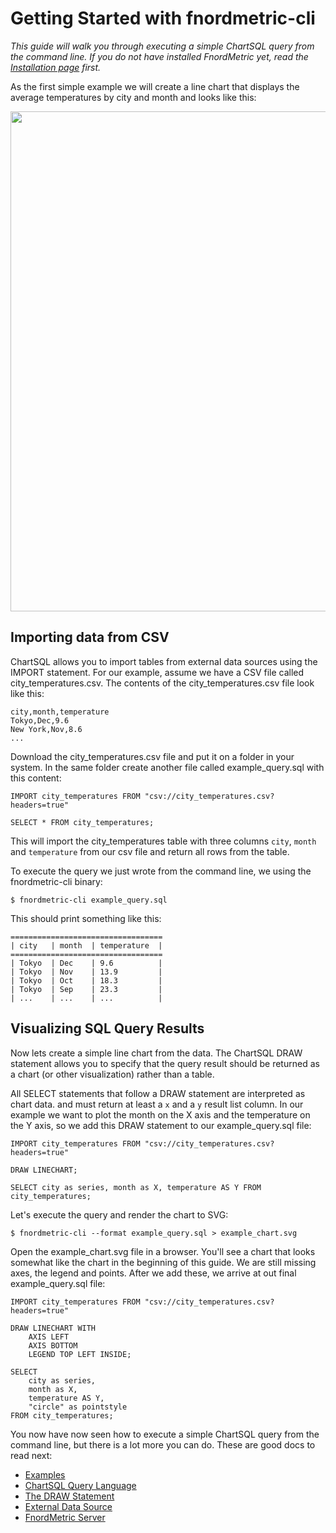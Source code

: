 Getting Started with fnordmetric-cli
====================================

_This guide will walk you through executing a simple ChartSQL query from the
command line. If you do not have installed FnordMetric yet, read the
[Installation page](/documentation/installation) first._


As the first simple example we will create a line chart that displays the
average temperatures by city and month and looks like this:

<img src="/img/simple_linechart.png" width="800" />


Importing data from CSV
-----------------------

ChartSQL allows you to import tables from external data sources using the
IMPORT statement. For our example, assume we have a CSV file called city_temperatures.csv.
The contents of the city_temperatures.csv file look like this:

    city,month,temperature
    Tokyo,Dec,9.6
    New York,Nov,8.6
    ...

Download the city_temperatures.csv file and put it on a folder in your system.
In the same folder create another file called example_query.sql with this
content:

    IMPORT city_temperatures FROM "csv://city_temperatures.csv?headers=true"

    SELECT * FROM city_temperatures;

This will import the city_temperatures table with three columns `city`, `month`
and `temperature` from our csv file and return all rows from the table.

To execute the query we just wrote from the command line, we using the
fnordmetric-cli binary:

    $ fnordmetric-cli example_query.sql

This should print something like this:

    ==================================
    | city   | month  | temperature  |
    ==================================
    | Tokyo  | Dec    | 9.6          |
    | Tokyo  | Nov    | 13.9         |
    | Tokyo  | Oct    | 18.3         |
    | Tokyo  | Sep    | 23.3         |
    | ...    | ...    | ...          |


Visualizing SQL Query Results
------------------------------

Now lets create a simple line chart from the data. The ChartSQL DRAW statement
allows you to specify that the query result should be returned as a chart (or
other visualization) rather than a table.

All SELECT statements that follow a DRAW statement are interpreted as chart data.
and must return at least a `x` and a `y` result list column. In our example
we want to plot the month on the X axis and the temperature on the Y axis,
so we add this DRAW statement to our example_query.sql file:


    IMPORT city_temperatures FROM "csv://city_temperatures.csv?headers=true"

    DRAW LINECHART;

    SELECT city as series, month as X, temperature AS Y FROM city_temperatures;

Let's execute the query and render the chart to SVG:

    $ fnordmetric-cli --format example_query.sql > example_chart.svg

Open the example_chart.svg file in a browser. You'll see a chart that looks
somewhat like the chart in the beginning of this guide. We are still missing
axes, the legend and points. After we add these, we arrive at out final
example_query.sql file:

    IMPORT city_temperatures FROM "csv://city_temperatures.csv?headers=true"

    DRAW LINECHART WITH
        AXIS LEFT
        AXIS BOTTOM
        LEGEND TOP LEFT INSIDE;

    SELECT
        city as series,
        month as X,
        temperature AS Y,
        "circle" as pointstyle
    FROM city_temperatures;


You now have now seen how to execute a simple ChartSQL query from the command line,
but there is a lot more you can do. These are good docs to read next:

  + [Examples](/examples/)
  + [ChartSQL Query Language](/chartsql/introduction/)
  + [The DRAW Statement](/documentation/chartsql/draw_statement/)
  + [External Data Source](/documentation/chartsql/external_data_sources/)
  + [FnordMetric Server](/documentation/getting_started/fnordmetric-server/)
